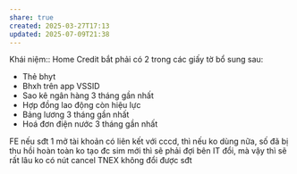 ```yaml
---
share: true
created: 2025-03-27T17:13
updated: 2025-07-09T21:38
---
```

Khái niệm:: 
Home Credit bắt phải có 2 trong các giấy tờ bổ sung sau:
- Thẻ bhyt
- Bhxh trên app VSSID
- Sao kê ngân hàng 3 tháng gần nhất
- Hợp đồng lao động còn hiệu lực
- Bảng lương 3 tháng gần nhất
- Hoá đơn điện nước 3 tháng gần nhất

FE nếu sđt 1 mở tài khoản có liên kết với cccd, thì nếu ko dùng nữa, số đã bị thu hồi hoàn toàn ko tạo đc sim mới thì sẽ phải đợi bên IT đổi, mà vậy thì sẽ rất lâu
ko có nút cancel
TNEX không đổi được sđt
